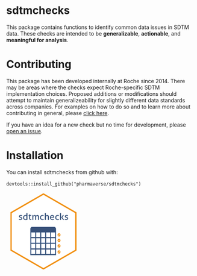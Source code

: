 
# sdtmchecks

This package contains functions to identify common data issues in SDTM data.  These checks are intended to be **generalizable**, **actionable**, and **meaningful for analysis**.
  
# Contributing

This package has been developed internally at Roche since 2014.  There may be areas where the checks expect Roche-specific SDTM implementation choices.  Proposed additions or modifications should attempt to maintain generalizeability for slightly different data standards across companies.  For examples on how to do so and to learn more about contributing in general, please [click here](https://pharmaverse.github.io/sdtmchecks/articles/write_a_check.html).  

If you have an idea for a new check but no time for development, please [open an 
issue](https://github.com/pharmaverse/sdtmchecks/issues).


# Installation

You can install sdtmchecks from github with:

```{r}
devtools::install_github("pharmaverse/sdtmchecks")
```

<img src="man/figures/logo_em.png" alt="drawing" width="200"/>
